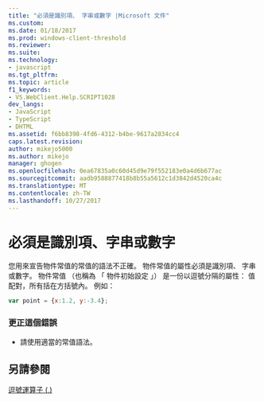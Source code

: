 ```yaml
---
title: "必須是識別項、 字串或數字 |Microsoft 文件"
ms.custom: 
ms.date: 01/18/2017
ms.prod: windows-client-threshold
ms.reviewer: 
ms.suite: 
ms.technology:
- javascript
ms.tgt_pltfrm: 
ms.topic: article
f1_keywords:
- VS.WebClient.Help.SCRIPT1028
dev_langs:
- JavaScript
- TypeScript
- DHTML
ms.assetid: f6bb8398-4fd6-4312-b4be-9617a2834cc4
caps.latest.revision: 
author: mikejo5000
ms.author: mikejo
manager: ghogen
ms.openlocfilehash: 0ea67835a0c60d45d9e79f552183e0a4d6b677ac
ms.sourcegitcommit: aadb9588877418b8b55a5612c1d3842d4520ca4c
ms.translationtype: MT
ms.contentlocale: zh-TW
ms.lasthandoff: 10/27/2017
---
```

# <a name="expected-identifier-string-or-number"></a>必須是識別項、字串或數字
您用來宣告物件常值的常值的語法不正確。 物件常值的屬性必須是識別項、 字串或數字。 物件常值 （也稱為 「 物件初始設定 」） 是一份以逗號分隔的屬性： 值配對，所有括在方括號內。 例如：  
  
```JavaScript  
var point = {x:1.2, y:-3.4};  
```  
  
### <a name="to-correct-this-error"></a>更正這個錯誤  
  
-   請使用適當的常值語法。  
  
## <a name="see-also"></a>另請參閱  
 [逗號運算子 (,)](../../javascript/reference/comma-operator-decrement-javascript.md)